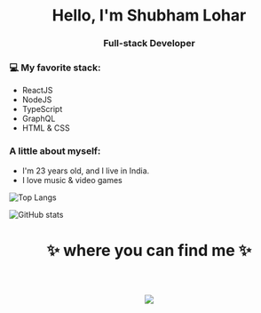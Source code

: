 <h1 align="center"> Hello, I'm Shubham Lohar </h1>
<h3 align="center">Full-stack Developer</h3>



### 💻 My favorite stack:
- ReactJS 
- NodeJS
- TypeScript
- GraphQL
- HTML & CSS

### A little about myself:
- I'm 23 years old, and I live in India.
- I love music & video games

![Top Langs](https://github-readme-stats-phi-rose-72.vercel.app/api/top-langs/?username=shubham-lohar&theme=tokyonight)

![GitHub stats](https://github-readme-stats-phi-rose-72.vercel.app/api?username=shubham-lohar&show_icons=true&theme=tokyonight)
<h1 align="center">
✨ where you can find me ✨
  
  <p align="center"><br/>
   <a href="https://www.linkedin.com/in/shubham-lohar-10a317206/">
    <img src="https://img.shields.io/badge/linkedin-shubham--lohar-blue">
  </a>
</p>
</h1>
